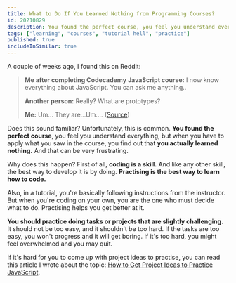 ```yaml
---
title: What to Do If You Learned Nothing from Programming Courses?
id: 20210829
description: You found the perfect course, you feel you understand everything, but when you apply what you saw, you realise you learned nothing. But there's a way to get unstuck.
tags: ["learning", "courses", "tutorial hell", "practice"]
published: true
includeInSimilar: true
---
```


A couple of weeks ago, I found this on Reddit:
> **Me after completing Codecademy JavaScript course:** I now know everything about JavaScript. You can ask me anything..
>
> **Another person:** Really? What are prototypes?
>
> **Me:** Um... They are...Um....
([Source](https://www.reddit.com/r/learnjavascript/comments/p1gvzz/can_we_relate/))

Does this sound familiar? Unfortunately, this is common. **You found the perfect course**, you feel you understand everything, but when you have to apply what you saw in the course, you find out that **you actually learned nothing.** And that can be very frustrating.

Why does this happen? First of all, **coding is a skill.** And like any other skill, the best way to develop it is by doing. **Practising is the best way to learn how to code.**

Also, in a tutorial, you're basically following instructions from the instructor. But when you're coding on your own, you are the one who must decide what to do. Practising helps you get better at it.

**You should practice doing tasks or projects that are slightly challenging.** It should not be too easy, and it shouldn't be too hard. If the tasks are too easy, you won't progress and it will get boring. If it's too hard, you might feel overwhelmed and you may quit.

If it's hard for you to come up with project ideas to practise, you can read this article I wrote about the topic: [How to Get Project Ideas to Practice JavaScript](/how-to-get-project-ideas-to-practice-javascript).